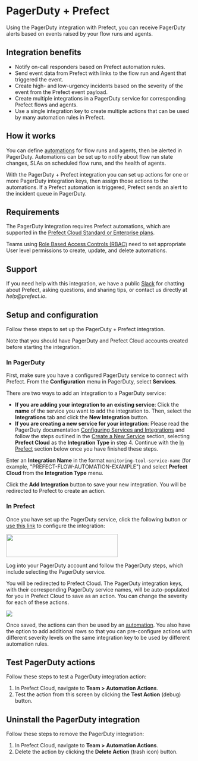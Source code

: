 # PagerDuty + Prefect

Using the PagerDuty integration with Prefect, you can receive PagerDuty alerts based on events raised by your flow runs and agents.

## Integration benefits

* Notify on-call responders based on Prefect automation rules.
* Send event data from Prefect with links to the flow run and Agent that triggered the event.
* Create high- and low-urgency incidents based on the severity of the event from the Prefect event payload.
* Create multiple integrations in a PagerDuty service for corresponding Prefect flows and agents. 
* Use a single integration key to create multiple actions that can be used by many automation rules in Prefect.

## How it works

You can define [automations](/orchestration/concepts/automations.html) for flow runs and agents, then be alerted in PagerDuty. Automations can be set up to notify about flow run state changes, SLAs on scheduled flow runs, and the health of agents. 

With the PagerDuty + Prefect integration you can set up actions for one or more PagerDuty integration keys, then assign those actions to the automations. If a Prefect automation is triggered, Prefect sends an alert to the incident queue in PagerDuty. 

## Requirements

The PagerDuty integration requires Prefect automations, which are supported in the [Prefect Cloud Standard or Enterprise plans](https://www.prefect.io/pricing/).

Teams using [Role Based Access Controls (RBAC)](/orchestration/rbac/overview.html) need to set appropriate User level permissions to create, update, and delete automations.

## Support

If you need help with this integration, we have a public [Slack](https://prefect.io/slack) for chatting about Prefect, asking questions, and sharing tips, or contact us directly at _help@prefect.io_. 

## Setup and configuration

Follow these steps to set up the PagerDuty + Prefect integration.

Note that you should have PagerDuty and Prefect Cloud accounts created before starting the integration.

### In PagerDuty

First, make sure you have a configured PagerDuty service to connect with Prefect. From the **Configuration** menu in PagerDuty, select **Services**.

There are two ways to add an integration to a PagerDuty service:

* **If you are adding your integration to an existing service**: Click the **name** of the service you want to add the integration to. Then, select the **Integrations** tab and click the **New Integration** button.
* **If you are creating a new service for your integration**: Please read the PagerDuty documentation [Configuring Services and Integrations](https://support.pagerduty.com/docs/services-and-integrations#section-configuring-services-and-integrations) and follow the steps outlined in the [Create a New Service](https://support.pagerduty.com/docs/services-and-integrations#section-create-a-new-service) section, selecting **Prefect Cloud** as the **Integration Type** in step 4. Continue with the [In Prefect](#in-prefect) section below once you have finished these steps.

Enter an **Integration Name** in the format `monitoring-tool-service-name` (for example, "PREFECT-FLOW-AUTOMATION-EXAMPLE") and select **Prefect Cloud** from the **Integration Type** menu.

Click the **Add Integration** button to save your new integration. You will be redirected to Prefect to create an action.

### In Prefect

Once you have set up the PagerDuty service, click the following button or [use this link](https://app.pagerduty.com/install/integration?app_id=PC2USS4&redirect_url=https://cloud.prefect.io/pagerduty&version=2) to configure the integration: 

[<img src="/logos/pagerduty_green.png" height=62 width=300 style="max-height: 80px; max-width: 400px;">](https://app.pagerduty.com/install/integration?app_id=PC2USS4&redirect_url=https://cloud.prefect.io/pagerduty&version=2)

Log into your PagerDuty account and follow the PagerDuty steps, which include selecting the PagerDuty service. 

You will be redirected to Prefect Cloud. The PagerDuty integration keys, with their corresponding PagerDuty service names, will be auto-populated for you in Prefect Cloud to save as an action. You can change the severity for each of these actions. 

![](/orchestration/integrations/pagerduty_action.png)

Once saved, the actions can then be used by an [automation](/orchestration/concepts/automations.html). You also have the option to add additional rows so that you can pre-configure actions with different severity levels on the same integration key to be used by different automation rules.

## Test PagerDuty actions

Follow these steps to test a PagerDuty integration action:

1. In Prefect Cloud, navigate to **Team > Automation Actions**.
2. Test the action from this screen by clicking the **Test Action** (debug) button.

## Uninstall the PagerDuty integration

Follow these steps to remove the PagerDuty integration:

1. In Prefect Cloud, navigate to **Team > Automation Actions**.
2. Delete the action by clicking the **Delete Action** (trash icon) button.
